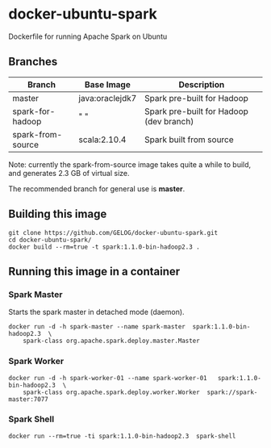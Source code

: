 # docker-ubuntu-spark
Dockerfile for running Apache Spark on Ubuntu

## Branches

| Branch               | Base Image      | Description               |
| -------------------- | --------------- | ------------------------- |
| master               | java:oraclejdk7 | Spark pre-built for Hadoop |
| spark-for-hadoop     | "             " | Spark pre-built for Hadoop (dev branch) |
| spark-from-source    | scala:2.10.4    | Spark built from source |

Note: currently the spark-from-source image takes quite a while to build, and generates 2.3 GB of virtual size.

The recommended branch for general use is **master**.


## Building this image
```
git clone https://github.com/GELOG/docker-ubuntu-spark.git
cd docker-ubuntu-spark/
docker build --rm=true -t spark:1.1.0-bin-hadoop2.3 .
```

## Running this image in a container

### Spark Master
Starts the spark master in detached mode (daemon).
```
docker run -d -h spark-master --name spark-master  spark:1.1.0-bin-hadoop2.3  \
    spark-class org.apache.spark.deploy.master.Master
```

### Spark Worker
```
docker run -d -h spark-worker-01 --name spark-worker-01   spark:1.1.0-bin-hadoop2.3  \
    spark-class org.apache.spark.deploy.worker.Worker  spark://spark-master:7077
```

### Spark Shell
```
docker run --rm=true -ti spark:1.1.0-bin-hadoop2.3  spark-shell
```

